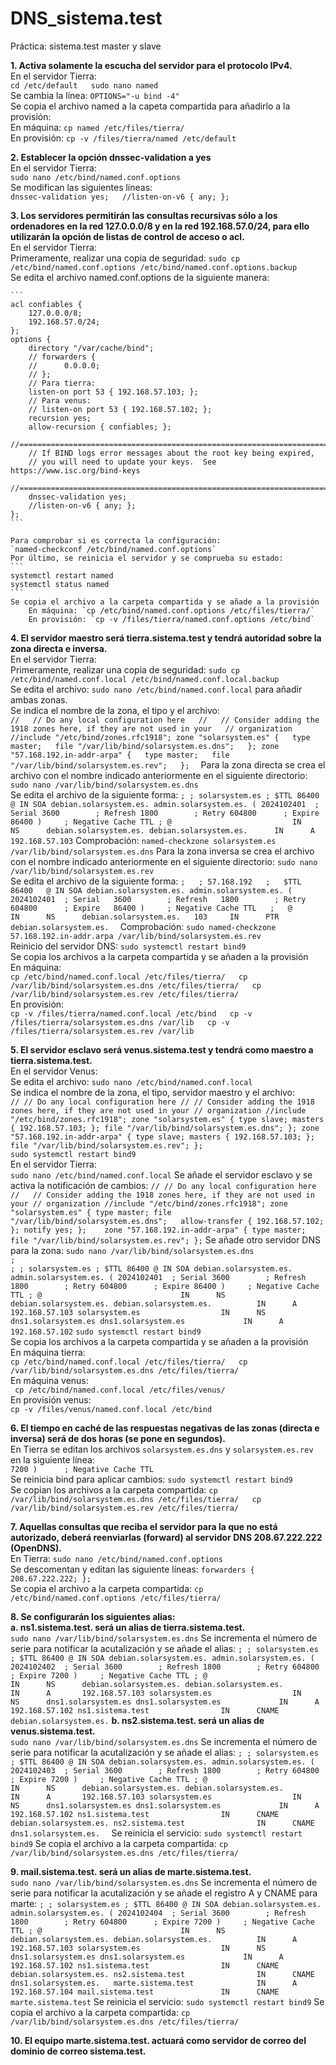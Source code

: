 # DNS_sistema.test
 Práctica: sistema.test master y slave

**1. Activa solamente la escucha del servidor para el protocolo IPv4.**  
    En el servidor Tierra:  
        ```
        cd /etc/default  
        sudo nano named  
        ```  
        Se cambia la línea: `OPTIONS="-u bind -4"`   
    Se copia el archivo named a la capeta compartida para añadirlo a la provisión:  
        En máquina: `cp named /etc/files/tierra/`  
        En provisión: `cp -v /files/tierra/named /etc/default`  

**2. Establecer la opción dnssec-validation a yes**  
    En el servidor Tierra:  
    `sudo nano /etc/bind/named.conf.options`  
    Se modifican las siguientes líneas:  
        ```
        dnssec-validation yes;  
        //listen-on-v6 { any; };  
        ```  

**3. Los servidores permitirán las consultas recursivas sólo a los ordenadores en la red 127.0.0.0/8 y en la red 192.168.57.0/24, para ello utilizarán la opción de listas de control de acceso o acl.**  
    En el servidor Tierra:  
    Primeramente, realizar una copia de seguridad: `sudo cp /etc/bind/named.conf.options /etc/bind/named.conf.options.backup`  
    Se edita el archivo named.conf.options de la siguiente manera:  

    ```
    acl confiables {
        127.0.0.0/8;
        192.168.57.0/24;
    };
    options {
        directory "/var/cache/bind";
        // forwarders {
        //      0.0.0.0;
        // };
        // Para tierra:
        listen-on port 53 { 192.168.57.103; };
        // Para venus:
        // listen-on port 53 { 192.168.57.102; };
        recursion yes;
        allow-recursion { confiables; };
        //========================================================================
        // If BIND logs error messages about the root key being expired,
        // you will need to update your keys.  See https://www.isc.org/bind-keys
        //========================================================================
        dnssec-validation yes;
        //listen-on-v6 { any; };
    };
    ```

    Para comprobar si es correcta la configuración:  
    `named-checkconf /etc/bind/named.conf.options`  
    Por último, se reinicia el servidor y se comprueba su estado:  
    ```
    systemctl restart named  
    systemctl status named  
    ```
    Se copia el archivo a la carpeta compartida y se añade a la provisión  
        En máquina: `cp /etc/bind/named.conf.options /etc/files/tierra/`  
        En provisión: `cp -v /files/tierra/named.conf.options /etc/bind`

**4. El servidor maestro será tierra.sistema.test y tendrá autoridad sobre la zona directa e inversa.**  
    En el servidor Tierra:  
    Primeramente, realizar una copia de seguridad: `sudo cp /etc/bind/named.conf.local /etc/bind/named.conf.local.backup`  
    Se edita el archivo: `sudo nano /etc/bind/named.conf.local` para añadir ambas zonas.  
    Se indica el nombre de la zona, el tipo y el archivo:  
    ```
    //  
    // Do any local configuration here  
    //  
    // Consider adding the 1918 zones here, if they are not used in your  
    // organization  
    //include "/etc/bind/zones.rfc1918";
    zone "solarsystem.es" {  
        type master;  
        file "/var/lib/bind/solarsystem.es.dns";  
    };
    zone "57.168.192.in-addr-arpa" {  
        type master;  
        file "/var/lib/bind/solarsystem.es.rev";  
    };  
    ```
    Para la zona directa se crea el archivo con el nombre indicado anteriormente en el siguiente directorio: `sudo nano /var/lib/bind/solarsystem.es.dns`  
    Se edita el archivo de la siguiente forma:
    ```
    ;
    ; solarsystem.es
    ;
    $TTL 86400
    @ IN SOA debian.solarsystem.es. admin.solarsystem.es. (
        2024102401  ; Serial
        3600        ; Refresh
        1800        ; Retry
        604800      ; Expire
        86400 )     ; Negative Cache TTL
    ;
    @                           IN      NS      debian.solarsystem.es.
    debian.solarsystem.es.      IN      A       192.168.57.103
    ```
    Comprobación: `named-checkzone solarsystem.es /var/lib/bind/solarsystem.es.dns`
    Para la zona inversa se crea el archivo con el nombre indicado anteriormente en el siguiente directorio: `sudo nano /var/lib/bind/solarsystem.es.rev`  
    Se edita el archivo de la siguiente forma:
    ```
    ;  
    ; 57.168.192  
    ;  
    $TTL 86400  
    @ IN SOA debian.solarsystem.es. admin.solarsystem.es. (  
        2024102401  ; Serial  
        3600        ; Refresh  
        1800        ; Retry  
        604800      ; Expire  
        86400 )     ; Negative Cache TTL  
    ;  
    @       IN      NS      debian.solarsystem.es.  
    103     IN      PTR     debian.solarsystem.es.  
    ```
    Comprobación: `sudo named-checkzone 57.168.192.in-addr.arpa /var/lib/bind/solarsystem.es.rev`  
    Reinicio del servidor DNS: `sudo systemctl restart bind9`  
    Se copia los archivos a la carpeta compartida y se añaden a la provisión  
        En máquina:  
        ```
        cp /etc/bind/named.conf.local /etc/files/tierra/  
        cp /var/lib/bind/solarsystem.es.dns /etc/files/tierra/  
        cp /var/lib/bind/solarsystem.es.rev /etc/files/tierra/
        ```  
        En provisión:  
        ```
        cp -v /files/tierra/named.conf.local /etc/bind  
        cp -v /files/tierra/solarsystem.es.dns /var/lib  
        cp -v /files/tierra/solarsystem.es.rev /var/lib
        ```

**5. El servidor esclavo será venus.sistema.test y tendrá como maestro a tierra.sistema.test.**  
    En el servidor Venus:  
    Se edita el archivo: `sudo nano /etc/bind/named.conf.local`  
    Se indica el nombre de la zona, el tipo, servidor maestro y el archivo:  
    ```
    //
    // Do any local configuration here
    //
    // Consider adding the 1918 zones here, if they are not used in your
    // organization
    //include "/etc/bind/zones.rfc1918";
    zone "solarsystem.es" {
        type slave;
        masters { 192.168.57.103; };
        file "/var/lib/bind/solarsystem.es.dns";
    };
    zone "57.168.192.in-addr-arpa" {
        type slave;
        masters { 192.168.57.103; };
        file "/var/lib/bind/solarsystem.es.rev";
    };
    ```  
    `sudo systemctl restart bind9`  
    En el servidor Tierra:  
    `sudo nano /etc/bind/named.conf.local`
    Se añade el servidor esclavo y se activa la notificación de cambios:
    ```
    //
    // Do any local configuration here
    //  
    // Consider adding the 1918 zones here, if they are not used in your
    // organization
    //include "/etc/bind/zones.rfc1918";
    zone "solarsystem.es" {
        type master;
        file "/var/lib/bind/solarsystem.es.dns";  
        allow-transfer { 192.168.57.102; };
        notify yes;
    };   
    zone "57.168.192.in-addr-arpa" {
        type master;
        file "/var/lib/bind/solarsystem.es.rev";
    };
    ```
    Se añade otro servidor DNS para la zona: `sudo nano /var/lib/bind/solarsystem.es.dns`  
    ```
    ;                                                                                              ;
    ; solarsystem.es
    ;
    $TTL 86400
    @ IN SOA debian.solarsystem.es. admin.solarsystem.es. (
            2024102401  ; Serial
            3600        ; Refresh
            1800        ; Retry
            604800      ; Expire
            86400 )     ; Negative Cache TTL
    ;
    @                               IN      NS      debian.solarsystem.es.
    debian.solarsystem.es.          IN      A       192.168.57.103
    solarsystem.es                  IN      NS      dns1.solarsystem.es
    dns1.solarsystem.es             IN      A       192.168.57.102
    ```
    `sudo systemctl restart bind9`  
    Se copia los archivos a la carpeta compartida y se añaden a la provisión  
        En máquina tierra:  
        ```
        cp /etc/bind/named.conf.local /etc/files/tierra/  
        cp /var/lib/bind/solarsystem.es.dns /etc/files/tierra/  
        ```  
        En máquina venus:  
        ``` 
        cp /etc/bind/named.conf.local /etc/files/venus/  
        ```  
        En provisión venus:  
        ```
        cp -v /files/venus/named.conf.local /etc/bind  
        ```

**6. El tiempo en caché de las respuestas negativas de las zonas (directa e inversa) será de dos horas (se pone en segundos).**  
    En Tierra se editan los archivos `solarsystem.es.dns` y `solarsystem.es.rev` en la siguiente línea:  
        `7200 )      ; Negative Cache TTL`  
    Se reinicia bind para aplicar cambios: `sudo systemctl restart bind9`  
    Se copian los archivos a la carpeta compartida:
        ```
        cp /var/lib/bind/solarsystem.es.dns /etc/files/tierra/  
        cp /var/lib/bind/solarsystem.es.rev /etc/files/tierra/  
        ```  

**7. Aquellas consultas que reciba el servidor para la que no está autorizado, deberá reenviarlas (forward) al servidor DNS 208.67.222.222 (OpenDNS).**  
    En Tierra:
        `sudo nano /etc/bind/named.conf.options`  
    Se descomentan y editan las siguiente líneas:
        ```
        forwarders {
            208.67.222.222;
        };
        ```  
    Se copia el archivo a la carpeta compartida:
        `cp /etc/bind/named.conf.options /etc/files/tierra/`  

**8. Se configurarán los siguientes alias:**  
    **a. ns1.sistema.test. será un alias de tierra.sistema.test.**  
    `sudo nano /var/lib/bind/solarsystem.es.dns`
    Se incrementa el número de serie para notificar la acutalización y se añade el alias:
    ```
    ;
    ; solarsystem.es
    ;
    $TTL 86400
    @ IN SOA debian.solarsystem.es. admin.solarsystem.es. (
        2024102402  ; Serial
        3600        ; Refresh
        1800        ; Retry
        604800      ; Expire
        7200 )     ; Negative Cache TTL
    ;
    @                               IN      NS      debian.solarsystem.es.
    debian.solarsystem.es.          IN      A       192.168.57.103
    solarsystem.es                  IN      NS      dns1.solarsystem.es
    dns1.solarsystem.es             IN      A       192.168.57.102
    ns1.sistema.test                IN      CNAME   debian.solarsystem.es.
    ```
    **b. ns2.sistema.test. será un alias de venus.sistema.test.**  
    `sudo nano /var/lib/bind/solarsystem.es.dns`
    Se incrementa el número de serie para notificar la acutalización y se añade el alias:
    ```
    ;
    ; solarsystem.es
    ;
    $TTL 86400
    @ IN SOA debian.solarsystem.es. admin.solarsystem.es. (
        2024102403  ; Serial
        3600        ; Refresh
        1800        ; Retry
        604800      ; Expire
        7200 )     ; Negative Cache TTL
    ;
    @                               IN      NS      debian.solarsystem.es.
    debian.solarsystem.es.          IN      A       192.168.57.103
    solarsystem.es                  IN      NS      dns1.solarsystem.es
    dns1.solarsystem.es             IN      A       192.168.57.102
    ns1.sistema.test                IN      CNAME   debian.solarsystem.es.
    ns2.sistema.test                IN      CNAME   dns1.solarsystem.es.  
    ```
    Se reinicia el servicio:
        `sudo systemctl restart bind9`
    Se copia el archivo a la carpeta compartida:
        `cp /var/lib/bind/solarsystem.es.dns /etc/files/tierra/`

**9. mail.sistema.test. será un alias de marte.sistema.test.**  
    `sudo nano /var/lib/bind/solarsystem.es.dns`
    Se incrementa el número de serie para notificar la acutalización y se añade el registro A y CNAME para marte:
    ```
    ;
    ; solarsystem.es
    ;
    $TTL 86400
    @ IN SOA debian.solarsystem.es. admin.solarsystem.es. (
        2024102404  ; Serial
        3600        ; Refresh
        1800        ; Retry
        604800      ; Expire
        7200 )     ; Negative Cache TTL
    ;
    @                               IN      NS      debian.solarsystem.es.
    debian.solarsystem.es.          IN      A       192.168.57.103
    solarsystem.es                  IN      NS      dns1.solarsystem.es
    dns1.solarsystem.es             IN      A       192.168.57.102
    ns1.sistema.test                IN      CNAME   debian.solarsystem.es.
    ns2.sistema.test                IN      CNAME   dns1.solarsystem.es.  
    marte.sistema.test              IN      A       192.168.57.104
    mail.sistema.test               IN      CNAME   marte.sistema.test
    ```
    Se reinicia el servicio:
        `sudo systemctl restart bind9`
    Se copia el archivo a la carpeta compartida:
        `cp /var/lib/bind/solarsystem.es.dns /etc/files/tierra/`

**10. El equipo marte.sistema.test. actuará como servidor de correo del dominio de correo sistema.test.**  
    
